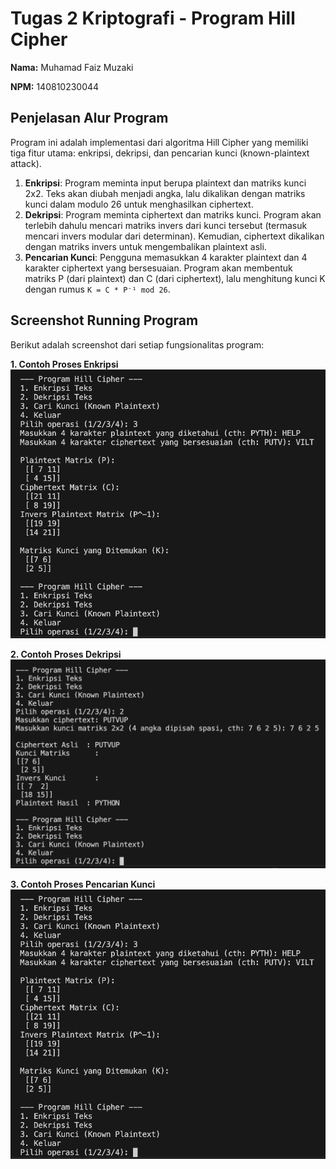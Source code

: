 # Tugas 2 Kriptografi - Program Hill Cipher

**Nama:** Muhamad Faiz Muzaki

**NPM:** 140810230044

## Penjelasan Alur Program

Program ini adalah implementasi dari algoritma Hill Cipher yang memiliki tiga fitur utama: enkripsi, dekripsi, dan pencarian kunci (known-plaintext attack).

1.  **Enkripsi**: Program meminta input berupa plaintext dan matriks kunci 2x2. Teks akan diubah menjadi angka, lalu dikalikan dengan matriks kunci dalam modulo 26 untuk menghasilkan ciphertext.
2.  **Dekripsi**: Program meminta ciphertext dan matriks kunci. Program akan terlebih dahulu mencari matriks invers dari kunci tersebut (termasuk mencari invers modular dari determinan). Kemudian, ciphertext dikalikan dengan matriks invers untuk mengembalikan plaintext asli.
3.  **Pencarian Kunci**: Pengguna memasukkan 4 karakter plaintext dan 4 karakter ciphertext yang bersesuaian. Program akan membentuk matriks P (dari plaintext) dan C (dari ciphertext), lalu menghitung kunci K dengan rumus `K = C * P⁻¹ mod 26`.

## Screenshot Running Program

Berikut adalah screenshot dari setiap fungsionalitas program:

**1. Contoh Proses Enkripsi**
![Proses Enkripsi](https://github.com/faizmuzaky1/230044-Kripto25/blob/main/Tugas2/screenshot/Hasil_Cari_kunci.png?raw=true)

**2. Contoh Proses Dekripsi**
![Proses Dekripsi](https://github.com/faizmuzaky1/230044-Kripto25/blob/main/Tugas2/screenshot/Hasil_Dekripsi.png?raw=true)

**3. Contoh Proses Pencarian Kunci**
![Pencarian Kunci](https://github.com/faizmuzaky1/230044-Kripto25/blob/main/Tugas2/screenshot/Hasil_Cari_kunci.png?raw=true)
